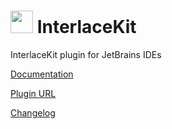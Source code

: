# <img src="https://cdn.interlacekit.com/logo-mark.webp" width="36"></img> InterlaceKit

InterlaceKit plugin for JetBrains IDEs

[Documentation](#)

[Plugin URL](#)

[Changelog](#)
